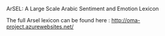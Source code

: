 ArSEL: A Large Scale Arabic Sentiment and Emotion Lexicon

The full Arsel lexicon can be found here :
											http://oma-project.azurewebsites.net/
